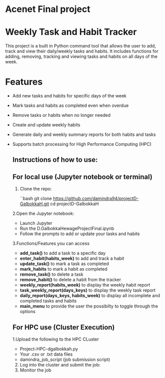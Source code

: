 # Acenet Final project
# Weekly Task and Habit Tracker
This project is a built in Python command tool that allows the user to add, track and view their daily/weekly tasks and habits.
It includes functions for adding, removing, tracking and viewing tasks and habits on all days of the week.
# Features
- Add new tasks and habits for specific days of the week
- Mark tasks and habits as completed even when overdue
- Remove tasks or habits when no longer needed
- Create and update weekly habits
- Generate daily and weekly summary reports for both habits and tasks
- Supports batch processing for High Performance Computing (HPC)


  ## Instructions of how to use:
  ## For local use (Jupyter notebook or terminal)
  1. Clone the repo:
     
     ``bash
     git clone https://github.com/damindra94/projectD-GalbokkaH.git
     cd projectD-GalbokkaH
     
  2.Open the Jupyter notebook:
  
    * Launch Jupyter
    * Run the D.GalbokkaHewageProjectFinal.ipynb
    * Follow the prompts to add or update your tasks and habits
 
  3.Functions/Features you can access

    * **add_task()** to add a task to a specific day
    * **enter_habit(habits_week)** to add and track a habit
    * **update_task()** to mark a task as completed
    * **mark_habits** to mark a habit as completed
    * **remove_task()** to delete a task
    * **remove_habit()** to delete a habit from the tracker
    * **weekly_report(habits_week)** to display the weekly habit report
    * **task_weekly_report(days_keys)** to display the weekly task report
    * **daily_report(days_keys, habits_week)** to display all incomplete and completed tasks and habits
    * **main_menu** to provide the user the possibilty to toggle through the options
 
      
  ## For HPC use (Cluster Execution)
  1.Upload the following to the HPC CLuster
   * Project-HPC-dgalbokkah.py
   * Your .csv or .txt data files
   * damindra_job_script (job submission script)
  
  2. Log into the cluster and submit the job:
  3. Monitor the job
     










    
     

